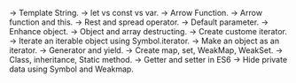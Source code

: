 -> Template String.
-> let vs const vs var.
-> Arrow Function.
-> Arrow function and this.
-> Rest and spread operator.
-> Default parameter.
-> Enhance object.
-> Object and array destructing.
-> Create custome iterator.
-> Iterate an iterable object using Symbol.iterator.
-> Make an object as an iterator.
-> Generator and yield.
-> Create map, set, WeakMap, WeakSet.
-> Class, inheritance, Static method.
-> Getter and setter in ES6
-> Hide private data using Symbol and Weakmap.